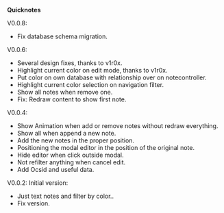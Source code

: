 **Quicknotes**

V0.0.8:
* Fix database schema migration.

V0.0.6:
* Several design fixes, thanks to v1r0x.
* Highlight current color on edit mode, thanks to v1r0x.
* Put color on own database with relationship over on notecontroller.
* Highlight current color selection on navigation filter.
* Show all notes when remove one.
* Fix: Redraw content to show first note.

V0.0.4:
* Show Animation when add or remove notes without redraw everything.
* Show all when append a new note.
* Add the new notes in the proper position.
* Positioning the modal editor in the position of the original note.
* Hide editor when click outside modal.
* Not refilter anything when cancel edit.
* Add Ocsid and useful data.

V0.0.2: Initial version:
* Just text notes and filter by color..
* Fix version.
